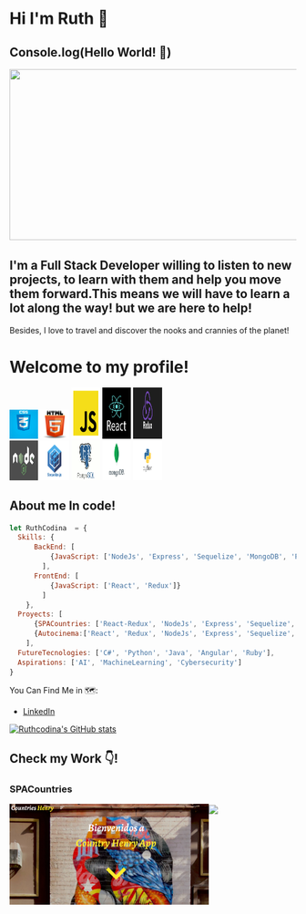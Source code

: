 # Hi I'm Ruth 👋
## Console.log(Hello World! 💛)
<!--   ![Ruth CODINA (1)](https://user-images.githubusercontent.com/78045339/124202547-2ed0f200-daa0-11eb-8741-4be5831794a4.gif) -->
  <img src="https://user-images.githubusercontent.com/78045339/124202547-2ed0f200-daa0-11eb-8741-4be5831794a4.gif" width="1000" height="300" />

## I'm a Full Stack Developer willing to listen to new projects, to learn with them and help you move them forward.This means we will have to learn a lot along the way! but we are here to help!

Besides, I love to travel and discover the nooks and crannies of the planet!

# Welcome to my profile!
<p>
  <code><img width="10%" src="https://github.com/RuthCodina/RuthCodina/blob/main/Imagenes/CSS3.jpg"></code>
  <code><img width="10%" src="https://github.com/RuthCodina/RuthCodina/blob/main/Imagenes/HTML5.png"></code>
  <code><img width="10%" height="90px" src="https://github.com/RuthCodina/RuthCodina/blob/main/Imagenes/JS.png"></code>
  <code><img width="10%" height="90px" src="https://github.com/RuthCodina/RuthCodina/blob/main/Imagenes/React.png"></code>
  <code><img width="10%" height="90px" src="https://github.com/RuthCodina/RuthCodina/blob/main/Imagenes/redux.jpg"></code>
   <br />
  <code><img width="10%"  height="70px"src="https://github.com/RuthCodina/RuthCodina/blob/main/Imagenes/node.png"></code>
  <code><img width="10%" height="70px" src="https://github.com/RuthCodina/RuthCodina/blob/main/Imagenes/sequelize.png"></code>
  <code><img width="10%" height="70px" src="https://github.com/RuthCodina/RuthCodina/blob/main/Imagenes/postgreSQL.png"></code>
  <code><img  width="10%" height="70px" src="https://github.com/RuthCodina/RuthCodina/blob/main/Imagenes/nomgoDB.jpg"></code>
  <code><img width="10%" height="70px" src="https://github.com/RuthCodina/RuthCodina/blob/main/Imagenes/Python.png"></code>
  <br />
 </p> 
  
## About me In code!
```js
let RuthCodina  = {
  Skills: {
      BackEnd: [
          {JavaScript: ['NodeJs', 'Express', 'Sequelize', 'MongoDB', 'PostgreSQL']}
        ],
      FrontEnd: [
          {JavaScript: ['React', 'Redux']}
        ]
    },
  Proyects: [
      {SPACountries: ['React-Redux', 'NodeJs', 'Express', 'Sequelize','PostgreSQL']},
      {Autocinema:['React', 'Redux', 'NodeJs', 'Express', 'Sequelize', 'Passport']}
    ],
  FutureTecnologies: ['C#', 'Python', 'Java', 'Angular', 'Ruby'],
  Aspirations: ['AI', 'MachineLearning', 'Cybersecurity']
}
```
You Can Find Me in 🗺️:

- [LinkedIn](www.linkedin.com/in/Ruthcodina)

[![Ruthcodina's GitHub stats](https://github-readme-stats.vercel.app/api?username=Ruthcodina)](https://github.com/anuraghazra/github-readme-stats)

## Check my Work 👇! 
### SPACountries
<img align="left"  width= "350px" src='Landin Page.png' />
<img align="center" width= "350px" src='productos.png' />

<!--
**RuthCodina/RuthCodina** is a ✨ _special_ ✨ repository because its `README.md` (this file) appears on your GitHub profile.

Here are some ideas to get you started:

- 🔭 I’m currently working on ...
- 🌱 I’m currently learning ...
- 👯 I’m looking to collaborate on ...
- 🤔 I’m looking for help with ...
- 💬 Ask me about ...
- 📫 How to reach me: ...
- 😄 Pronouns: ...
- ⚡ Fun fact: ...
-->

